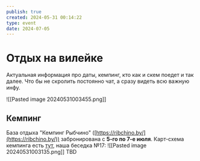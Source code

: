 ```yaml
---
publish: true
created: 2024-05-31 00:14:22
type: event
date: 2024-07-05
---
```

# Отдых на вилейке
Актуальная информация про даты, кемпинг, кто как и скем поедет и так далее. Что бы не скролить постоянно чат, а сразу видеть всю важную инфу.

![[Pasted image 20240531003455.png]]
## Кемпинг
База отдыха "Кемпинг Рыбчино" ([https://ribchino.by/](https://ribchino.by/)) забронирована с **5-го по 7-е июля**.
Карт-схема кемпинга есть [тут](https://ribchino.by/wp-content/uploads/elementor/thumbs/karta2022-pqov4lby5o4swclj9rofp5o6shba2rm22u8ui373vs.jpg), наша беседка №17:
![[Pasted image 20240531003135.png]]
TBD
